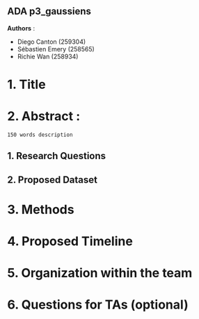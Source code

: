 ## ADA p3_gaussiens

**Authors** :
- Diego Canton (259304)
- Sébastien Emery (258565)
- Richie Wan (258934)

# 1. Title

# 2. Abstract :

	150 words description

## 1. Research Questions

## 2. Proposed Dataset

# 3. Methods

# 4. Proposed Timeline

# 5. Organization within the team

# 6. Questions for TAs (optional)